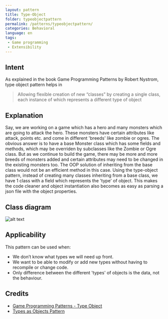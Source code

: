 ```yaml
---
layout: pattern
title: Type-Object
folder: typeobjectpattern
permalink: /patterns/typeobjectpattern/
categories: Behavioral
language: en
tags:
 - Game programming
 - Extensibility
---
```


## Intent
As explained in the book Game Programming Patterns by Robert Nystrom, type object pattern helps in

> Allowing flexible creation of new “classes” by creating a single class, each instance of which represents a different type of object

## Explanation
Say, we are working on a game which has a hero and many monsters which are going to attack the hero. These monsters have certain attributes like attack, points etc. and come in different 'breeds' like zombie or ogres. The obvious answer is to have a base Monster class which has some fields and methods, which may be overriden by subclasses like the Zombie or Ogre class. But as we continue to build the game, there may be more and more breeds of monsters added and certain attributes may need to be changed in the existing monsters too. The OOP solution of inheriting from the base class would not be an efficient method in this case.
Using the type-object pattern, instead of creating many classes inheriting from a base class, we have 1 class with a field which represents the 'type' of object. This makes the code cleaner and object instantiation also becomes as easy as parsing a json file with the object properties.

## Class diagram
![alt text](/etc/typeobjectpattern.urm.png "Type-Object pattern class diagram")

## Applicability
This pattern can be used when:

* We don’t know what types we will need up front.
* We want to be able to modify or add new types without having to recompile or change code.
* Only difference between the different 'types' of objects is the data, not the behaviour.
 
## Credits

* [Game Programming Patterns - Type Object](http://gameprogrammingpatterns.com/type-object.html)
* [Types as Objects Pattern](http://www.cs.sjsu.edu/~pearce/modules/patterns/analysis/top.htm)
